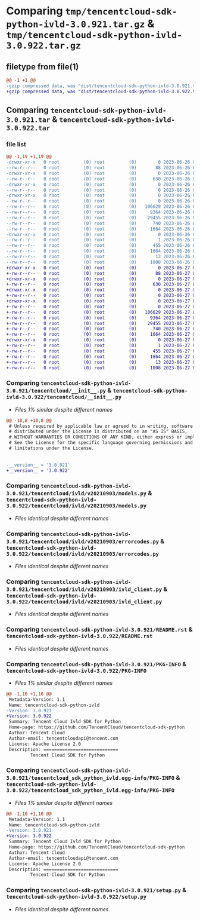 # Comparing `tmp/tencentcloud-sdk-python-ivld-3.0.921.tar.gz` & `tmp/tencentcloud-sdk-python-ivld-3.0.922.tar.gz`

## filetype from file(1)

```diff
@@ -1 +1 @@
-gzip compressed data, was "dist/tencentcloud-sdk-python-ivld-3.0.921.tar", last modified: Mon Jun 26 00:27:14 2023, max compression
+gzip compressed data, was "dist/tencentcloud-sdk-python-ivld-3.0.922.tar", last modified: Tue Jun 27 00:27:28 2023, max compression
```

## Comparing `tencentcloud-sdk-python-ivld-3.0.921.tar` & `tencentcloud-sdk-python-ivld-3.0.922.tar`

### file list

```diff
@@ -1,19 +1,19 @@
-drwxr-xr-x   0 root         (0) root         (0)        0 2023-06-26 00:27:14.000000 tencentcloud-sdk-python-ivld-3.0.921/
--rw-r--r--   0 root         (0) root         (0)       88 2023-06-26 00:27:14.000000 tencentcloud-sdk-python-ivld-3.0.921/setup.cfg
-drwxr-xr-x   0 root         (0) root         (0)        0 2023-06-26 00:27:14.000000 tencentcloud-sdk-python-ivld-3.0.921/tencentcloud/
--rw-r--r--   0 root         (0) root         (0)      630 2023-06-26 00:27:13.000000 tencentcloud-sdk-python-ivld-3.0.921/tencentcloud/__init__.py
-drwxr-xr-x   0 root         (0) root         (0)        0 2023-06-26 00:27:14.000000 tencentcloud-sdk-python-ivld-3.0.921/tencentcloud/ivld/
--rw-r--r--   0 root         (0) root         (0)        0 2023-06-26 00:27:13.000000 tencentcloud-sdk-python-ivld-3.0.921/tencentcloud/ivld/__init__.py
-drwxr-xr-x   0 root         (0) root         (0)        0 2023-06-26 00:27:14.000000 tencentcloud-sdk-python-ivld-3.0.921/tencentcloud/ivld/v20210903/
--rw-r--r--   0 root         (0) root         (0)        0 2023-06-26 00:27:13.000000 tencentcloud-sdk-python-ivld-3.0.921/tencentcloud/ivld/v20210903/__init__.py
--rw-r--r--   0 root         (0) root         (0)   106629 2023-06-26 00:27:13.000000 tencentcloud-sdk-python-ivld-3.0.921/tencentcloud/ivld/v20210903/models.py
--rw-r--r--   0 root         (0) root         (0)     9364 2023-06-26 00:27:13.000000 tencentcloud-sdk-python-ivld-3.0.921/tencentcloud/ivld/v20210903/errorcodes.py
--rw-r--r--   0 root         (0) root         (0)    29455 2023-06-26 00:27:13.000000 tencentcloud-sdk-python-ivld-3.0.921/tencentcloud/ivld/v20210903/ivld_client.py
--rw-r--r--   0 root         (0) root         (0)      740 2023-06-26 00:27:13.000000 tencentcloud-sdk-python-ivld-3.0.921/README.rst
--rw-r--r--   0 root         (0) root         (0)     1664 2023-06-26 00:27:14.000000 tencentcloud-sdk-python-ivld-3.0.921/PKG-INFO
-drwxr-xr-x   0 root         (0) root         (0)        0 2023-06-26 00:27:14.000000 tencentcloud-sdk-python-ivld-3.0.921/tencentcloud_sdk_python_ivld.egg-info/
--rw-r--r--   0 root         (0) root         (0)        1 2023-06-26 00:27:14.000000 tencentcloud-sdk-python-ivld-3.0.921/tencentcloud_sdk_python_ivld.egg-info/dependency_links.txt
--rw-r--r--   0 root         (0) root         (0)      455 2023-06-26 00:27:14.000000 tencentcloud-sdk-python-ivld-3.0.921/tencentcloud_sdk_python_ivld.egg-info/SOURCES.txt
--rw-r--r--   0 root         (0) root         (0)     1664 2023-06-26 00:27:14.000000 tencentcloud-sdk-python-ivld-3.0.921/tencentcloud_sdk_python_ivld.egg-info/PKG-INFO
--rw-r--r--   0 root         (0) root         (0)       13 2023-06-26 00:27:14.000000 tencentcloud-sdk-python-ivld-3.0.921/tencentcloud_sdk_python_ivld.egg-info/top_level.txt
--rw-r--r--   0 root         (0) root         (0)     1008 2023-06-26 00:27:13.000000 tencentcloud-sdk-python-ivld-3.0.921/setup.py
+drwxr-xr-x   0 root         (0) root         (0)        0 2023-06-27 00:27:28.000000 tencentcloud-sdk-python-ivld-3.0.922/
+-rw-r--r--   0 root         (0) root         (0)       88 2023-06-27 00:27:28.000000 tencentcloud-sdk-python-ivld-3.0.922/setup.cfg
+drwxr-xr-x   0 root         (0) root         (0)        0 2023-06-27 00:27:28.000000 tencentcloud-sdk-python-ivld-3.0.922/tencentcloud/
+-rw-r--r--   0 root         (0) root         (0)      630 2023-06-27 00:27:28.000000 tencentcloud-sdk-python-ivld-3.0.922/tencentcloud/__init__.py
+drwxr-xr-x   0 root         (0) root         (0)        0 2023-06-27 00:27:28.000000 tencentcloud-sdk-python-ivld-3.0.922/tencentcloud/ivld/
+-rw-r--r--   0 root         (0) root         (0)        0 2023-06-27 00:27:28.000000 tencentcloud-sdk-python-ivld-3.0.922/tencentcloud/ivld/__init__.py
+drwxr-xr-x   0 root         (0) root         (0)        0 2023-06-27 00:27:28.000000 tencentcloud-sdk-python-ivld-3.0.922/tencentcloud/ivld/v20210903/
+-rw-r--r--   0 root         (0) root         (0)        0 2023-06-27 00:27:28.000000 tencentcloud-sdk-python-ivld-3.0.922/tencentcloud/ivld/v20210903/__init__.py
+-rw-r--r--   0 root         (0) root         (0)   106629 2023-06-27 00:27:28.000000 tencentcloud-sdk-python-ivld-3.0.922/tencentcloud/ivld/v20210903/models.py
+-rw-r--r--   0 root         (0) root         (0)     9364 2023-06-27 00:27:28.000000 tencentcloud-sdk-python-ivld-3.0.922/tencentcloud/ivld/v20210903/errorcodes.py
+-rw-r--r--   0 root         (0) root         (0)    29455 2023-06-27 00:27:28.000000 tencentcloud-sdk-python-ivld-3.0.922/tencentcloud/ivld/v20210903/ivld_client.py
+-rw-r--r--   0 root         (0) root         (0)      740 2023-06-27 00:27:28.000000 tencentcloud-sdk-python-ivld-3.0.922/README.rst
+-rw-r--r--   0 root         (0) root         (0)     1664 2023-06-27 00:27:28.000000 tencentcloud-sdk-python-ivld-3.0.922/PKG-INFO
+drwxr-xr-x   0 root         (0) root         (0)        0 2023-06-27 00:27:28.000000 tencentcloud-sdk-python-ivld-3.0.922/tencentcloud_sdk_python_ivld.egg-info/
+-rw-r--r--   0 root         (0) root         (0)        1 2023-06-27 00:27:28.000000 tencentcloud-sdk-python-ivld-3.0.922/tencentcloud_sdk_python_ivld.egg-info/dependency_links.txt
+-rw-r--r--   0 root         (0) root         (0)      455 2023-06-27 00:27:28.000000 tencentcloud-sdk-python-ivld-3.0.922/tencentcloud_sdk_python_ivld.egg-info/SOURCES.txt
+-rw-r--r--   0 root         (0) root         (0)     1664 2023-06-27 00:27:28.000000 tencentcloud-sdk-python-ivld-3.0.922/tencentcloud_sdk_python_ivld.egg-info/PKG-INFO
+-rw-r--r--   0 root         (0) root         (0)       13 2023-06-27 00:27:28.000000 tencentcloud-sdk-python-ivld-3.0.922/tencentcloud_sdk_python_ivld.egg-info/top_level.txt
+-rw-r--r--   0 root         (0) root         (0)     1008 2023-06-27 00:27:28.000000 tencentcloud-sdk-python-ivld-3.0.922/setup.py
```

### Comparing `tencentcloud-sdk-python-ivld-3.0.921/tencentcloud/__init__.py` & `tencentcloud-sdk-python-ivld-3.0.922/tencentcloud/__init__.py`

 * *Files 1% similar despite different names*

```diff
@@ -10,8 +10,8 @@
 # Unless required by applicable law or agreed to in writing, software
 # distributed under the License is distributed on an "AS IS" BASIS,
 # WITHOUT WARRANTIES OR CONDITIONS OF ANY KIND, either express or implied.
 # See the License for the specific language governing permissions and
 # limitations under the License.
 
 
-__version__ = '3.0.921'
+__version__ = '3.0.922'
```

### Comparing `tencentcloud-sdk-python-ivld-3.0.921/tencentcloud/ivld/v20210903/models.py` & `tencentcloud-sdk-python-ivld-3.0.922/tencentcloud/ivld/v20210903/models.py`

 * *Files identical despite different names*

### Comparing `tencentcloud-sdk-python-ivld-3.0.921/tencentcloud/ivld/v20210903/errorcodes.py` & `tencentcloud-sdk-python-ivld-3.0.922/tencentcloud/ivld/v20210903/errorcodes.py`

 * *Files identical despite different names*

### Comparing `tencentcloud-sdk-python-ivld-3.0.921/tencentcloud/ivld/v20210903/ivld_client.py` & `tencentcloud-sdk-python-ivld-3.0.922/tencentcloud/ivld/v20210903/ivld_client.py`

 * *Files identical despite different names*

### Comparing `tencentcloud-sdk-python-ivld-3.0.921/README.rst` & `tencentcloud-sdk-python-ivld-3.0.922/README.rst`

 * *Files identical despite different names*

### Comparing `tencentcloud-sdk-python-ivld-3.0.921/PKG-INFO` & `tencentcloud-sdk-python-ivld-3.0.922/PKG-INFO`

 * *Files 1% similar despite different names*

```diff
@@ -1,10 +1,10 @@
 Metadata-Version: 1.1
 Name: tencentcloud-sdk-python-ivld
-Version: 3.0.921
+Version: 3.0.922
 Summary: Tencent Cloud Ivld SDK for Python
 Home-page: https://github.com/TencentCloud/tencentcloud-sdk-python
 Author: Tencent Cloud
 Author-email: tencentcloudapi@tencent.com
 License: Apache License 2.0
 Description: ============================
         Tencent Cloud SDK for Python
```

### Comparing `tencentcloud-sdk-python-ivld-3.0.921/tencentcloud_sdk_python_ivld.egg-info/PKG-INFO` & `tencentcloud-sdk-python-ivld-3.0.922/tencentcloud_sdk_python_ivld.egg-info/PKG-INFO`

 * *Files 1% similar despite different names*

```diff
@@ -1,10 +1,10 @@
 Metadata-Version: 1.1
 Name: tencentcloud-sdk-python-ivld
-Version: 3.0.921
+Version: 3.0.922
 Summary: Tencent Cloud Ivld SDK for Python
 Home-page: https://github.com/TencentCloud/tencentcloud-sdk-python
 Author: Tencent Cloud
 Author-email: tencentcloudapi@tencent.com
 License: Apache License 2.0
 Description: ============================
         Tencent Cloud SDK for Python
```

### Comparing `tencentcloud-sdk-python-ivld-3.0.921/setup.py` & `tencentcloud-sdk-python-ivld-3.0.922/setup.py`

 * *Files identical despite different names*

